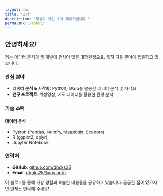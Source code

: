 ```yaml
---
layout: doc
title: "소개"
description: "깡돌의 개인 소개 페이지입니다."
permalink: /about/
---
```


## 안녕하세요!

저는 데이터 분석과 웹 개발에 관심이 많은 대학원생으로, 특히 다음 분야에 집중하고 있습니다:

### 관심 분야

- **데이터 분석 & 시각화**: Python, QGIS를 활용한 데이터 분석 및 시각화
- **연구 프로젝트**: 위성영상, 지도 데이터를 활용한 환경 분석

### 기술 스택

#### 데이터 분석
- Python (Pandas, NumPy, Matplotlib, Seaborn)
- R (ggplot2, dplyr)
- Jupyter Notebook


### 연락처

- **GitHub**: [github.com/dbgks25](https://github.com/dbgks25)
- **Email**: dbgks25@uos.ac.kr

이 블로그를 통해 개발 경험과 학습한 내용들을 공유하고 있습니다. 궁금한 점이 있으시면 언제든 연락해 주세요!
